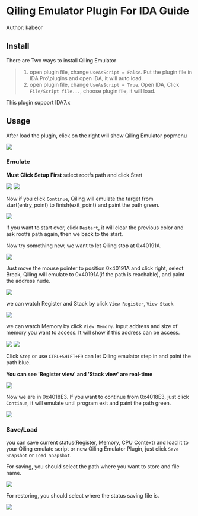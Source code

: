 # Qiling Emulator Plugin For IDA Guide
Author: kabeor
## Install
There are Two ways to install Qiling Emulator
> 1. open plugin file, change `UseAsScript = False`. Put the plugin file in IDA Pro\plugins and open IDA, it will auto load.
> 2. open plugin file, change `UseAsScript = True`. Open IDA, Click `File/Script file...`, choose plugin file, it will load.

This plugin support IDA7.x

## Usage
After load the plugin, click on the right will show Qiling Emulator popmenu

![](img/1.png)

### Emulate

**Must Click Setup First**
select rootfs path and click Start

![](img/2.png)
![](img/3.png)

Now if you click `Continue`, Qiling will emulate the target from start(entry_point) to finish(exit_point) and paint the path green.

![](img/4.png)

if you want to start over, click `Restart`, it will clear the previous color and ask rootfs path again, then we back to the start.

Now try something new, we want to let Qiling stop at 0x40191A.

![](img/5.png)

Just move the mouse pointer to position 0x40191A and click right, select Break, Qiling will emulate to 0x40191A(if the path is reachable), and paint the address nude.

![](img/6.png)

we can watch Register and Stack by click `View Register`, `View Stack`.

![](img/7.png)

we can watch Memory by click `View Memory`.
Input address and size of memory you want to access.
It will show if this address can be access.

![](img/m0.png)
![](img/m1.png)


Click `Step` or use `CTRL+SHIFT+F9` can let Qiling emulator step in and paint the path blue. 

**You can see 'Register view' and 'Stack view' are real-time**

![](img/8.png)

Now we are in 0x4018E3. If you want to continue from 0x4018E3, just click `Continue`, it will emulate until program exit and paint the path green.

![](img/9.png)

### Save/Load
you can save current status(Register, Memory, CPU Context) and load it to your Qiling emulate script or new Qiling Emulator Plugin, just click `Save Snapshot`
or `Load Snapshot`.

For saving, you should select the path where you want to store and file name.

![](img/10.png)

For restoring, you should select where the status saving file is.

![](img/11.png)

